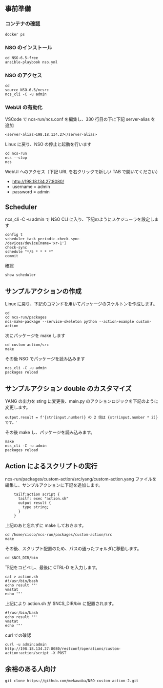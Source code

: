 ## 事前準備
### コンテナの確認

```
docker ps
```

### NSO のインストール

```
cd NSO-6.5-free
ansible-playbook nso.yml
```

### NSO のアクセス

```
cd
source NSO-6.5/ncsrc
ncs_cli -C -u admin
```

### WebUI の有効化

VSCode で ncs-run/ncs.conf を編集し、330 行目の下に下記 server-alias を追加

```
<server-alias>198.18.134.27</server-alias>
```

Linux に戻り、NSO の停止と起動を行います

```
cd ncs-run
ncs --stop
ncs
```

WebUI へのアクセス（下記 URL を右クリックで新しい TAB で開いてください）
- http://198.18.134.27:8080/
- username = admin
- password = admin


## Scheduler

ncs_cli -C -u admin で NSO CLI に入り、下記のようにスケジューラを設定します

```
config t
scheduler task periodic-check-sync
/devices/device[name='xr-1']
check-sync
schedule "*/5 * * * *"
commit
```

確認

```
show scheduler
```

## サンプルアクションの作成

Linux に戻り、下記のコマンドを用いてパッケージのスケルトンを作成します。

```
cd
cd ncs-run/packages
ncs-make-package --service-skeleton python --action-example custom-action
```

次にパッケージを make します

```
cd custom-action/src
make
```

その後 NSO でパッケージを読み込みます

```
ncs_cli -C -u admin
packages reload
```

## サンプルアクション double のカスタマイズ

YANG の出力を sting に変更後、main.py のアクションロジックを下記のように変更します。

```
output.result = f'{str(input.number)} の 2 倍は {str(input.number * 2)} です。'
```

その後 make し、パッケージを読み込みます。

```
make
ncs_cli -C -u admin
packages reload
```

## Action によるスクリプトの実行

ncs-run/packages/custom-action/src/yang/custom-action.yang ファイルを編集し、サンプルアクションに下記を追加します。

```
    tailf:action script {
      tailf: exec "action.sh"
      output result {
        type string;
      }
    }
```

上記のあと忘れずに make しておきます。

```
cd /home/cisco/ncs-run/packages/custom-action/src
make
```

その後、スクリプト配置のため、パスの通ったフォルダに移動します。

```
cd $NCS_DIR/bin
```

下記をコピペし、最後に CTRL-D を入力します。

```
cat > action.sh
#!/usr/bin/bash
echo result '"'
vmstat
echo '"'

```

上記により action.sh が $NCS_DIR/bin に配置されます。

```
#!/usr/bin/bash
echo result '"'
vmstat
echo '"'
```

curl での確認

```
curl -u admin:admin http://198.18.134.27:8080/restconf/operations/custom-action:action/script -X POST
```

## 余裕のある人向け

```
git clone https://github.com/mekawaba/NSO-custom-action-2.git
```





